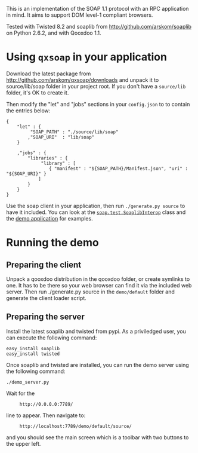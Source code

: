 This is an implementation of the SOAP 1.1 protocol with an RPC application in
mind. It aims to support DOM level-1 compliant browsers.

Tested with Twisted 8.2 and soaplib from http://github.com/arskom/soaplib
on Python 2.6.2, and with Qooxdoo 1.1.

Using `qxsoap` in your application
==================================

Download the latest package from http://github.com/arskom/qxsoap/downloads and
unpack it to source/lib/soap folder in your project root. If you don't have a
`source/lib` folder, it's OK to create it.

Then modify the "let" and "jobs" sections in your `config.json` to to contain 
the entries below:

    {
        "let" : {
             "SOAP_PATH" : "./source/lib/soap"
            ,"SOAP_URI"  : "lib/soap"
        }
    
        ,"jobs" : {
            "libraries" : {
                 "library" : [ 
                    { "manifest" : "${SOAP_PATH}/Manifest.json", "uri" : "${SOAP_URI}" }
                ]
            }
        }
    }

Use the soap client in your application, then run `./generate.py source` to 
have it included. You can look at the [`soap.test.SoaplibInterop`](http://github.com/arskom/qxsoap/blob/master/source/class/soap/test/SoaplibInterop.js)
class and the [demo application](http://github.com/arskom/qxsoap/tree/master/demo/default/source/class/soap/demo/) for examples.

Running the demo
================

Preparing the client
--------------------

Unpack a qooxdoo distribution in the qooxdoo folder, or create symlinks to one.
It has to be there so your web browser can find it via the included web server.
Then run ./generate.py source in the `demo/default` folder and generate the client
loader script.

Preparing the server
--------------------

Install the latest soaplib and twisted from pypi. As a priviledged user, you can 
execute the following command:

    easy_install soaplib
    easy_install twisted

Once soaplib and twisted are installed, you can run the demo server using the
following command:

    ./demo_server.py

Wait for the

         http://0.0.0.0:7789/

line to appear. Then navigate to:

         http://localhost:7789/demo/default/source/

and you should see the main screen which is a toolbar with two buttons to the
upper left.
